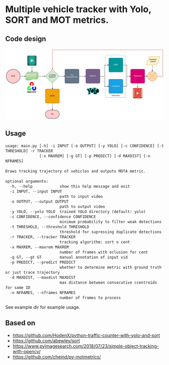 # Multiple vehicle tracker with Yolo, SORT and MOT metrics.

## Code design

![](flow.png)

## Usage

```
usage: main.py [-h] -i INPUT [-o OUTPUT] [-y YOLO] [-c CONFIDENCE] [-t THRESHOLD] -r TRACKER
               [-x MAXREM] [-g GT] [-p PREDICT] [-d MAXDIST] [-n NFRAMES]

Draws tracking trajectory of vehicles and outputs MOTA metric.

optional arguments:
  -h, --help            show this help message and exit
  -i INPUT, --input INPUT
                        path to input video
  -o OUTPUT, --output OUTPUT
                        path to output video
  -y YOLO, --yolo YOLO  trained YOLO directory (default: yolo)
  -c CONFIDENCE, --confidence CONFIDENCE
                        minimum probability to filter weak detections
  -t THRESHOLD, --threshold THRESHOLD
                        threshold for supressing duplicate detections
  -r TRACKER, --tracker TRACKER
                        tracking algorithm: sort o cent
  -x MAXREM, --maxrem MAXREM
                        number of frames with oclusion for cent
  -g GT, --gt GT        manual annotation of input vid
  -p PREDICT, --predict PREDICT
                        whether to determine metric with ground truth or just trace trajectory
  -d MAXDIST, --maxdist MAXDIST
                        max distance between consecutive ccentroids for same ID
  -n NFRAMES, --nframes NFRAMES
                        number of frames to process
```

See example dir for example usage.

## Based on

- <https://github.com/HodenX/python-traffic-counter-with-yolo-and-sort>
- <https://github.com/abewley/sort>
- <https://www.pyimagesearch.com/2018/07/23/simple-object-tracking-with-opencv/>
- <https://github.com/cheind/py-motmetrics/>

